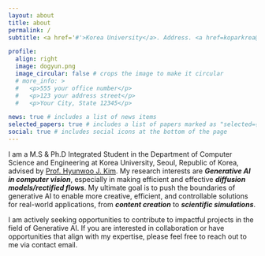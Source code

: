 ```yaml
---
layout: about
title: about
permalink: /
subtitle: <a href='#'>Korea University</a>. Address. <a href=koparkrea@gmail.com">Contact Email</a>. Motto. Etc.

profile:
  align: right
  image: dogyun.png
  image_circular: false # crops the image to make it circular
  # more_info: >
  #   <p>555 your office number</p>
  #   <p>123 your address street</p>
  #   <p>Your City, State 12345</p>

news: true # includes a list of news items
selected_papers: true # includes a list of papers marked as "selected={true}"
social: true # includes social icons at the bottom of the page
---
```

I am a M.S & Ph.D Integrated Student in the Department of Computer Science and Engineering at Korea University, Seoul, Republic of Korea, advised by [Prof. Hyunwoo J. Kim](https://scholar.google.com/citations?hl=en&user=LfBoJt8AAAAJ&view_op=list_works&sortby=pubdate). My research interests are <b><i>Generative AI in computer vision</i></b>, especially in making efficient and effective <b><i>diffusion models/rectified flows</i></b>.
My ultimate goal is to push the boundaries of generative AI to enable more creative, efficient, and controllable solutions for real-world applications, from <b><i>content creation</i></b> to <b><i>scientific simulations</i></b>.

I am actively seeking opportunities to contribute to impactful projects in the field of Generative AI. If you are interested in collaboration or have opportunities that align with my expertise, please feel free to reach out to me via contact email.